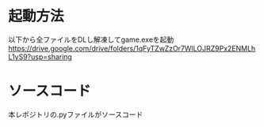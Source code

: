 # 起動方法
以下から全ファイルをDLし解凍してgame.exeを起動  
https://drive.google.com/drive/folders/1qFyTZwZzOr7WlLOJRZ9Px2ENMLhL1yS9?usp=sharing  
  
# ソースコード
本レポジトリの.pyファイルがソースコード
